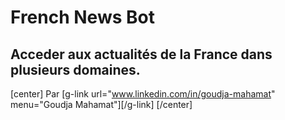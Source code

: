 # French News Bot

## Acceder aux actualités de la  France dans plusieurs domaines.

[center] Par [g-link url="www.linkedin.com/in/goudja-mahamat" menu="Goudja Mahamat"][/g-link] [/center]
